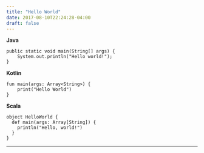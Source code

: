 ```yaml
---
title: "Hello World"
date: 2017-08-10T22:24:28-04:00
draft: false
---
```

**Java**
```
public static void main(String[] args) {
    System.out.println("Hello world!");
}
```
**Kotlin**
```
fun main(args: Array<String>) {
    print("Hello World")
}
```
**Scala**
```
object HelloWorld {
  def main(args: Array[String]) {
    println("Hello, world!")
  }
}
```

---

